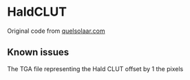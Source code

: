 # HaldCLUT

Original code from [quelsolaar.com](http://www.quelsolaar.com/files/index.html)

## Known issues

The TGA file representing the Hald CLUT offset by 1 the pixels